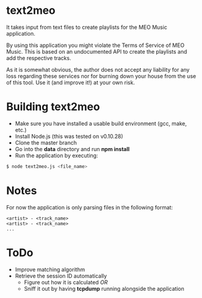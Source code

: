 text2meo
========

It takes input from text files to create playlists for the MEO Music application.

By using this application you might violate the Terms of Service of MEO Music. This is based on an undocumented API to create the playlists and add the respective tracks.

As it is somewhat obvious, the author does not accept any liability for any loss regarding these services nor for burning down your house from the use of this tool. Use it (and improve it!) at your own risk.

Building text2meo
=================

- Make sure you have installed a usable build environment (gcc, make, etc.)
- Install Node.js (this was tested on v0.10.28)
- Clone the master branch
- Go into the **data** directory and run **npm install**
- Run the application by executing:

``` bash
$ node text2meo.js <file_name>
```

Notes
=====
For now the application is only parsing files in the following format:

```
<artist> - <track_name>
<artist> - <track_name>
...
```

ToDo
====

- Improve matching algorithm
- Retrieve the session ID automatically
	- Figure out how it is calculated *OR*
	- Sniff it out by having **tcpdump** running alongside the application
